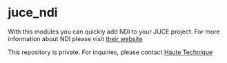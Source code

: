 # juce_ndi 

With this modules you can quickly add NDI to your JUCE project. For more information about NDI please visit [their website](https://www.ndi.tv/sdk/)

This repository is private. For inquiries, please contact [Haute Technique](mailto:sander@hautetechnique.com)
 
